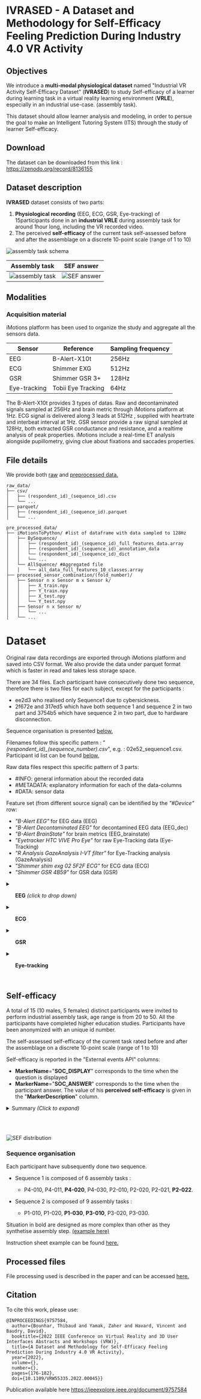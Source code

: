 # IVRASED - A Dataset and Methodology for Self-Efficacy Feeling Prediction During Industry 4.0 VR Activity 

## Objectives
We introduce a **multi-modal physiological dataset** named "Industrial VR Activity Self-Efficacy Dataset" (**IVRASED**) to study Self-efficacy of a learner during learning task in a virtual reality learning environment (**VRLE**), especially in an industrial use-case. (assembly task).

This dataset should allow learner analysis and modeling, in order to persue the goal to make an Intelligent Tutoring System (ITS) through the study of learner Self-efficacy.

## Download

The dataset can be downloaded from this link :  https://zenodo.org/record/8136155   

## Dataset description
**IVRASED** dataset consists of two parts: 
1.	**Physiological recording** (EEG, ECG, GSR, Eye-tracking) of 15participants done in an **industrial VRLE** during assembly task for around 1hour long, including the VR recorded video.
2.	The perceived **self-efficacy** of the current task self-assessed before and after the assemblage on a discrete 10-point scale (range of 1 to 10)

![assembly task schema](rsc/situation_sef.PNG "assembly task schema")


Assembly task        |  SEF answer
:-------------------------:|:-------------------------:
![assembly task](rsc/assembly.gif "assembly task")|![SEF answer](rsc/sef_answer.gif "SEF answer")




## Modalities  
### Acquisition material 
iMotions platform has been used to organize the study and aggregate all the sensors data.

| Sensor       | Reference          | Sampling frequency |
| ------------ | ------------------ | ------------------ |
| EEG          | B-Alert-X10t       | 256Hz              |
| ECG          | Shimmer EXG        | 512Hz              |
| GSR          | Shimmer GSR 3+     | 128Hz              |
| Eye-tracking | Tobii Eye Tracking | 64Hz               |

The B-Alert-X10t provides 3 types of datas. Raw and decontaminated signals sampled at 256Hz and brain metric through iMotions platform at 1Hz. ECG signal is delivered along 3 leads at 512Hz , supplied with heartrate and interbeat interval at 1Hz. GSR sensor provide a raw signal sampled at 128Hz, both extracted GSR conductance and resistance, and a realtime analysis of peak properties. iMotions include a real-time ET analysis alongside pupillometry, giving clue about fixations and saccades properties.

## File details 
We provide both [raw](#dataset)  and 
[preprocessed data.](#processed-files)


```
raw_data/
├── csv/
│   ├── (respondent_id)_(sequence_id).csv
│   └── ...
├── parquet/
│   ├── (respondent_id)_(sequence_id).parquet
│   └── ...

pre_processed_data/
├── iMotionsToPython/ #list of dataframe with data sampled to 128Hz
│   ├── BySequence/
│   │   ├── (respondent_id)_(sequence_id)_full_features_data.array
│   │   ├── (respondent_id)_(sequence_id)_annotation_data
│   │   └── (respondent_id)_(sequence_id)_dict
│   │   └── ...
│   └── AllSquence/ #Aggregated file
│   │   └── all_data_full_features_10_classes.array
├── processed_sensor_combination/(fold_number)/
│   ├── Sensor n x Sensor m x Sensor k/
│   │   ├── X_train.npy
│   │   ├── Y_train.npy
│   │   ├── X_test.npy
│   │   └── Y_test.npy
│   ├── Sensor n x Sensor m/
│   │   └── ...
│   └── ...
```
# Dataset

Original raw data recordings are exported through iMotions platform and saved into CSV format.
We also provide the data under parquet format which is faster in read and takes less storage space.

There are 34 files. Each participant have consecutively done two sequence, therefore there is two files for each subject, except for the participants : 
- ee2d3 who realised only Sequence1 due to cybersickness.
- 2f672e and 317ed5 which have both sequence 1 and sequence 2 in two part and 3754b5 which have sequence 2 in two part, due to hardware disconnection.

Sequence organisation is presented [below.](#sequence-organisation) 

Filenames follow this specific pattern : 
"*(respondent_id)_(sequence_number).csv*", e.g. : 02e52_sequence1.csv. Participant id list can be found [below.](#self-efficacy) 



Raw data files respect this specific pattern of 3 parts: 
- #INFO:  general information about the recorded data
- #METADATA: explanatory information for each of the data-columns
- #DATA: sensor data

Feature set (from different source signal) can be identified by the *"#Device"* row:
- *"B-Alert EEG"* for EEG data (EEG)
- *"B-Alert Decontaminated EEG"* for decontamined EEG data (EEG_dec)
- *"B-Alert BrainState"* for brain metrics (EEG_brainstate)
- *"Eyetracker HTC VIVE Pro Eye"* for raw Eye-Tracking data (Eye-Tracking)
- *"R Analysis GazeAnalysis I-VT filter"* for Eye-Tracking analysis (GazeAnalysis)
- *"Shimmer shim exg 02 5F2F ECG"* for ECG data (ECG)
- *"Shimmer GSR 4B59"* for GSR data (GSR)




  

<details>
<summary><ul> <b> EEG</b> <i>(click to drop down) </i> </ul>  </summary>
Decontaminated signals are obtain after the appliance of decontamination algorithms that remove 5 artifacts types (EMG, EOG, excursion, saturations, spikes).

Brain metrics are provided by iMotions thanks to a 9-minutes benchmark session before the experiment.

| Feature set              | Feature name                                                              | Feature description                                                                                    |
| ------------------ | ------------------------------------------------------------------------- | ---------------------------------------------------------------------------------------------- |
| EEG                | EEG\_(Poz \\| Fz \\| Cz \\| C3 \\| C4 \\| F3 \\| F4 \\| P3 \\| P4)        | 9 raw channels named  according to the 10/20 system                                            |
| EEG_dec| EEG\_Decon\_(Poz \\| Fz \\| Cz \\| C3 \\| C4 \\| F3 \\| F4 \\| P3 \\| P4) | 9 decontamined channels of artifacts                                                           |
| EEG_brainstate       | EEG\_Metric\_Classification                                               | Engagement score                                                                               |
| EEG_brainstate      | EEG\_Metric\_High\_Engagement                                             | Probability that respondent is in a state of high engagement (Level 1 of the Engagement score) |
| EEG_brainstate      | EEG\_Metric\_Low\_Engagement                                              | Probability that respondent is in a state of low engagement (Level 2 of the Engagement score)  |
| EEG_brainstate       | EEG\_Metric\_Distraction                                                  | Probability that respondent is in a state of distraction (Level 3 of the Engagement score)     |
| EEG_brainstate       | EEG\_Metric\_Drowsy                                                       | Probability that respondent is in a state of drowsiness (Level 4 of the Engagement score)      |
| EEG_brainstate       | EEG\_Metric\_Workload\_FBDS                                               | Workload score (FBDS Method )                                                                  |
| EEG_brainstate       | EEG\_Metric\_Workload\_BDS                                                | Workload score (BDS Method)                                                                    |
| EEG_brainstate       | EEG\_Metric\_Workload\_Average                                            | Workload score (Computed as the average of FBDS and BDS method)                                |

</details>



<details>
<summary> <ul> <b> ECG </b> </ul> </summary>

| Feature set     | Feature name                    | Feature description                                                                                     |
| --------- | ------------------------------- | ------------------------------------------------------------------------------------------------------- |
| ECG       | ECG (LL-RA \\| LA-RA \\| Vx-RL) RAW | Raw Electrocardiography signal (unitless) of the corresponding  lead from Shimmer ADC                   |
| ECG       | ECG LL-RA CAL                   | Electrocardiography signal between left leg and right arm                                               |
| ECG       | ECG LA-RA CAL                   | Electrocardiography signal between left arm and right arm                                               |
| ECG       | ECG Vx-RL CAL                   | Electrocardiography signal measured from the Wilson's Central Terminal (WCT) voltage to the Vx position |
| ECG_HR | Heart Rate ECG LL-RA ALG        | Heart rate calculated in Shimmer SDK                                                                    |
| ECG_HR | IBI ECG LL-RA ALG               | Inter-Beat-Interval, time interval between heart beats, calculated in Shimmer SDK                       |
</details>

<details>
<summary><ul> <b> GSR</ul> </b> </summary>
 

| Feature set  | Feature name                     | Feature description                                    |
| --------- | -------------------------------- | ------------------------------------------------------ |
| GSR       | GSR RAW                          | Galvanic skin response (unitless)                      |
| GSR       | GSR Resistance CAL               | GSR skin resistance                                    |
| GSR       | GSR Conductance CAL              | GSR skin conductance                                   |
| GSR       | Internal ADC A13 PPG (RAW\\|CAL) | PPG blood volume pulse raw or calibrated               |
| GSR_HR | Heart Rate PPG ALG               | Calculated heart rate                                  |
| GSR_HR | IBI PPG ALG                      | Inter-beat-interval. Time interval between heart beats |
</details>

<details>
<summary><ul> <b> Eye-tracking</ul> </b> </summary>

| Feature set        | Feature subset              | Feature name                       | Feature description                                                                                                                                                                                         |
| ------------ | --------------------- | ---------------------------------- | ----------------------------------------------------------------------------------------------------------------------------------------------------------------------------------------------------------- |
| Eye-Tracking | ET(Gaze 2D)           | ET\_Gaze(Left\\|Right)(X\\|Y)      | Coordinate of the  gaze point (2D) of the corresponding axis and eye                                                                                                                                        |
| Eye-Tracking | ET(Pupillometry data) | ET\_Pupil(Left\\|Right)            | Pupil diameter of the corresponding eye                                                                                                                                                                     |
| Eye-Tracking | ET(Distance)          | ET\_Distance(Left\\|Right)         | Estimated distance between the eye-tracker and the corresponding eye                                                                                                                                        |
| Eye-Tracking | ET(Capture)           | ET\_Camera(Left\\|Right)(X\\|Y)    | Coordinate of the corresponding eye relative to the eye-tracker                                                                                                                                             |
| Eye-Tracking | ET(Head)              | ET\_HeadRotation(X\\|Y\\|Z)        | Head rotation Euler angle in the corresponding axis                                                                                                                                                         |
| Eye-Tracking | ET(Head)              | ET\_HeadPositionVector(X\\|Y\\|Z)  | Head position vector in the corresponding axis                                                                                                                                                              |
| Eye-Tracking | ET(Head)              | ET\_HeadVelocity(X\\|Y\\|Z)        | Head velocity vector in the corresponding axis                                                                                                                                                              |
| Eye-Tracking | ET(Head)              | ET\_HeadAngularVelocity(X\\|Y\\|Z) | Head angular velocity vector in the corresponding axis                                                                                                                                                      |
| Eye-Tracking | ET(Expression)        | ET\_(Left\\|Right)EyeOpenness      | Corresponding Eye Openness                                                                                                                                                                                  |
| Eye-Tracking | ET(Expression)        | ET\_(Left\\|Right)EyeSqueeze       | Corresponding Eye Squeeze                                                                                                                                                                                   |
| Eye-Tracking | ET(Expression)        | ET\_(Left\\|Right)EyeFrown         | Corresponding Eye Frown                                                                                                                                                                                     |
| Eye-Tracking | ET(Other)             | ET\_VR\_HeadsetConnectedState      | HMD connected (0 = disconnected, 1 = connected)                                                                                                                                                             |
| GazeAnalysis | ET(Gaze data, 2D)     | Gaze (X\\|Y)                       | Gaze Average of the coordinates of the left and right eye of the corresponding axis                                                                                                                         |
| GazeAnalysis | ET(Gaze data, 2D)     | Interpolated Gaze (X\\|Y)          | Average of the coordinates of the left and right eye of the corresponding axis with missing coordinates interpolated.                                                                                       |
| GazeAnalysis | ET(Distance)          | Interpolated Distance              | Estimated distance between the eye-tracker and the eyes, with missing values interpolated.                                                                                                                  |
| GazeAnalysis | ET(Gaze movements)    | Gaze Velocity                      | Angular velocity of the gaze at the current sample point                                                                                                                                                    |
| GazeAnalysis | ET(Gaze movements)    | Gaze Acceleration                  | Angular acceleration of the gaze at the current sample point                                                                                                                                                |
| GazeAnalysis | ET(Fixations)         | Fixation Index                     | Fixation number, counting from start of the recording.                                                                                                                                                      |
| GazeAnalysis | ET(Fixations)         | Fixation Index by Stimulus         | Fixation number, counting from start of the stimulus. Useless                                                                                                                                               |
| GazeAnalysis | ET(Fixations)         | Fixation (X\\|Y)                   | X and Y Coordinate of the fixation centroid (relative to top-left corner of the screen).                                                                                                                    |
| GazeAnalysis | ET(Fixations)         | Fixation (Start\\|End)             | Start or End time of the fixation (relative to recording start).                                                                                                                                            |
| GazeAnalysis | ET(Fixations)         | Fixation Duration                  | Duration of the fixation.                                                                                                                                                                                   |
| GazeAnalysis | ET(Fixations)         | Fixation Dispersion                | Dispersion of the fixation, i.e. how much the fixation's gaze points are spread out.                                                                                                                        |
| GazeAnalysis | ET(Saccades)          | Saccade Index                      | Saccade number, counting from start of the recording.                                                                                                                                                       |
| GazeAnalysis | ET(Saccades)          | Saccade Index by Stimulus          | Saccade number, counting from start of the stimulus. Useless                                                                                                                                                |
| GazeAnalysis | ET(Saccades)          | Saccade (Start\\|End)              | Start ord End time of the saccade (relative to recording start).                                                                                                                                            |
| GazeAnalysis | ET(Saccades)          | Saccade Duration                   | Duration of the saccade.                                                                                                                                                                                    |
| GazeAnalysis | ET(Saccades)          | Saccade Amplitude                  | Amplitude of the saccade (angular distance that the eyes travelled from start point to end point)                                                                                                           |
| GazeAnalysis | ET(Saccades)          | Saccade Peak Velocity              | Peak velocity of the saccade (the maximal speed of the eyes during this saccade)                                                                                                                            |
| GazeAnalysis | ET(Saccades)          | Saccade Peak Acceleration          | Peak acceleration of the saccade (the maximal increase in speed of the eyes during this saccade)                                                                                                            |
| GazeAnalysis | ET(Saccades)          | Saccade Peak Deceleration          | Peak deceleration of the saccade (the maximal decrease in speed of the eyes during this saccade)                                                                                                            |
| GazeAnalysis | ET(Saccades)          | Saccade Direction                  | Direction of the saccade from its start point to end point, indicated as counterclockwise angles: 0 degrees mean a horizontal saccade from left to right, 90 degrees a vertical saccade from bottom to top. |

</details>
<br>


## Self-efficacy
A total of 15 (10 males, 5 females) distinct participants were invited to perform industrial assembly task, age range is from 20 to 50. All the participants have completed higher education studies. Participants have been anonymized with an unique id number.

The self-assessed self-efficacy of the current task rated before and after the assemblage on a discrete 10-point scale (range of 1 to 10)

Self-efficacy is reported in the "External events API" columns:
- **MarkerName**="**SOC_DISPLAY**" corresponds to the time when the question is displayed 
- **MarkerName**="**SOC_ANSWER**" corresponds to the time when the participant answer. The value of his **perceived self-efficacy** is given in the "**MarkerDescription**" column. 

<details>
  <summary>Summary <i> (Click to expand)</i> </summary>

| Participant id | Number of SOC answered | Mean SOC answered | Minutes recorded |
| -------------- | ---------------------- | ----------------- | ------- |
| 02e52          | 30                     | 9                 | 54      |
| 253ff          | 20                     | 3,2               | 62      |
| 2f672          | 28                     | 9,1               | 48      |
| 317ed          | 28                     | 8,2               | 82      |
| 3754b          | 28                     | 9,1               | 55      |
| 375bc          | 30                     | 5,1               | 71      |
| 58f78          | 30                     | 7,4               | 67      |
| 90ba6          | 30                     | 6,9               | 62      |
| adbef          | 30                     | 7,7               | 57      |
| b9d5e          | 28                     | 7,2               | 64      |
| bb01e          | 30                     | 8,8               | 43      |
| bbd0c          | 30                     | 6,8               | 63      |
| cb295          | 24                     | 7,8               | 79      |
| cf0f7          | 30                     | 8,6               | 49      |
| ee2d3          | 10                     | 2,5               | 34      |
| **Total**      | **406**                | **7,5**           | **890** |

</details>

<br><br>

![SEF distribution](rsc/sef_distrib.png "SEF distribution")

### Sequence organisation
Each participant have subsequently done two sequence. 
* Sequence 1 is composed of 6 assembly tasks : 
  * P4-010, P4-011, **P4-020**, P4-030, P2-010, P2-020, P2-021, **P2-022**.
* Sequence 2 is composed of 9 assembly tasks : 

  * P1-010, P1-020, **P1-030**, **P3-010**, P3-020, P3-030.

Situation in bold are designed as more complex than other as they synthetise assembly step. [(example here)](/rsc/instruction_sheet_example/subsystem_synthesis.png) 

Instruction sheet example can be found [here.](/rsc/instruction_sheet_example) 






## Processed files 
File processing used is described in the paper and can be accessed [here.](/Preprocessing) 






## Citation
To cite this work, please use:
``` 
@INPROCEEDINGS{9757584,
  author={Bounhar, Thibaud and Yamak, Zaher and Havard, Vincent and Baudry, David},
  booktitle={2022 IEEE Conference on Virtual Reality and 3D User Interfaces Abstracts and Workshops (VRW)}, 
  title={A Dataset and Methodology for Self-Efficacy Feeling Prediction During Industry 4.0 VR Activity}, 
  year={2022},
  volume={},
  number={},
  pages={176-182},
  doi={10.1109/VRW55335.2022.00045}}
```
Publication available here https://ieeexplore.ieee.org/document/9757584
